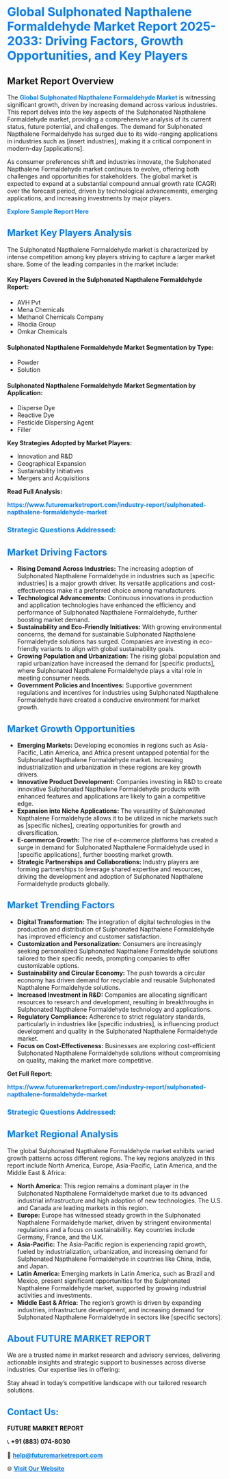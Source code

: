 <h1 style="color: #007BFF;">Global Sulphonated Napthalene Formaldehyde Market Report 2025-2033: Driving Factors, Growth Opportunities, and Key Players</h1>

<section id="overview">
<h2>Market Report Overview</h2>
<p>The <a href="https://www.futuremarketreport.com/industry-report/sulphonated-napthalene-formaldehyde-market" style="color: #007BFF; text-decoration: none;"><strong>Global Sulphonated Napthalene Formaldehyde Market</strong></a> is witnessing significant growth, driven by increasing demand across various industries. This report delves into the key aspects of the Sulphonated Napthalene Formaldehyde market, providing a comprehensive analysis of its current status, future potential, and challenges. The demand for Sulphonated Napthalene Formaldehyde has surged due to its wide-ranging applications in industries such as [insert industries], making it a critical component in modern-day [applications].</p>
<p>As consumer preferences shift and industries innovate, the Sulphonated Napthalene Formaldehyde market continues to evolve, offering both challenges and opportunities for stakeholders. The global market is expected to expand at a substantial compound annual growth rate (CAGR) over the forecast period, driven by technological advancements, emerging applications, and increasing investments by major players.</p>
</section>

<section id="overview">
<p><a href="https://www.futuremarketreport.com/request-sample/reportId=85214" style="color: #007BFF; text-decoration: none;"><strong>Explore Sample Report Here</strong></a></p>
</section>

<section id="key-players">
<h2 style="color: #007BFF;">Market Key Players Analysis</h2>
<p>The Sulphonated Napthalene Formaldehyde market is characterized by intense competition among key players striving to capture a larger market share. Some of the leading companies in the market include:</p>
<h4>Key Players Covered in the Sulphonated Napthalene Formaldehyde Report:</h4>
<ul><li>AVH Pvt</li><li>Mena Chemicals</li><li>Methanol Chemicals Company</li><li>Rhodia Group</li><li>Omkar Chemicals</li></ul>
<h4>Sulphonated Napthalene Formaldehyde Market Segmentation by Type:</h4>
<ul><li>Powder</li><li>Solution</li></ul>

<h4>Sulphonated Napthalene Formaldehyde Market Segmentation by Application:</h4>
<ul><li>Disperse Dye</li><li>Reactive Dye</li><li>Pesticide Dispersing Agent</li><li>Filler</li></ul>
<p><strong>Key Strategies Adopted by Market Players:</strong></p>
<ul>
<li>Innovation and R&D</li>
<li>Geographical Expansion</li>
<li>Sustainability Initiatives</li>
<li>Mergers and Acquisitions</li>
</ul>
</section>

<section>
<p><strong>Read Full Analysis: </strong></p><a href="https://www.futuremarketreport.com/industry-report/sulphonated-napthalene-formaldehyde-market" style="color: #007BFF; text-decoration: none;"><strong>https://www.futuremarketreport.com/industry-report/sulphonated-napthalene-formaldehyde-market</strong></a>
<h3 style="color: #007BFF;">Strategic Questions Addressed:</h3>
</section>

<section id="driving-factors">
<h2 style="color: #007BFF;">Market Driving Factors</h2>
<ul>
<li><strong>Rising Demand Across Industries:</strong> The increasing adoption of Sulphonated Napthalene Formaldehyde in industries such as [specific industries] is a major growth driver. Its versatile applications and cost-effectiveness make it a preferred choice among manufacturers.</li>
<li><strong>Technological Advancements:</strong> Continuous innovations in production and application technologies have enhanced the efficiency and performance of Sulphonated Napthalene Formaldehyde, further boosting market demand.</li>
<li><strong>Sustainability and Eco-Friendly Initiatives:</strong> With growing environmental concerns, the demand for sustainable Sulphonated Napthalene Formaldehyde solutions has surged. Companies are investing in eco-friendly variants to align with global sustainability goals.</li>
<li><strong>Growing Population and Urbanization:</strong> The rising global population and rapid urbanization have increased the demand for [specific products], where Sulphonated Napthalene Formaldehyde plays a vital role in meeting consumer needs.</li>
<li><strong>Government Policies and Incentives:</strong> Supportive government regulations and incentives for industries using Sulphonated Napthalene Formaldehyde have created a conducive environment for market growth.</li>
</ul>
</section>

<section id="growth-opportunities">
<h2 style="color: #007BFF;">Market Growth Opportunities</h2>
<ul>
<li><strong>Emerging Markets:</strong> Developing economies in regions such as Asia-Pacific, Latin America, and Africa present untapped potential for the Sulphonated Napthalene Formaldehyde market. Increasing industrialization and urbanization in these regions are key growth drivers.</li>
<li><strong>Innovative Product Development:</strong> Companies investing in R&D to create innovative Sulphonated Napthalene Formaldehyde products with enhanced features and applications are likely to gain a competitive edge.</li>
<li><strong>Expansion into Niche Applications:</strong> The versatility of Sulphonated Napthalene Formaldehyde allows it to be utilized in niche markets such as [specific niches], creating opportunities for growth and diversification.</li>
<li><strong>E-commerce Growth:</strong> The rise of e-commerce platforms has created a surge in demand for Sulphonated Napthalene Formaldehyde used in [specific applications], further boosting market growth.</li>
<li><strong>Strategic Partnerships and Collaborations:</strong> Industry players are forming partnerships to leverage shared expertise and resources, driving the development and adoption of Sulphonated Napthalene Formaldehyde products globally.</li>
</ul>
</section>

<section id="trending-factors">
<h2 style="color: #007BFF;">Market Trending Factors</h2>
<ul>
<li><strong>Digital Transformation:</strong> The integration of digital technologies in the production and distribution of Sulphonated Napthalene Formaldehyde has improved efficiency and customer satisfaction.</li>
<li><strong>Customization and Personalization:</strong> Consumers are increasingly seeking personalized Sulphonated Napthalene Formaldehyde solutions tailored to their specific needs, prompting companies to offer customizable options.</li>
<li><strong>Sustainability and Circular Economy:</strong> The push towards a circular economy has driven demand for recyclable and reusable Sulphonated Napthalene Formaldehyde solutions.</li>
<li><strong>Increased Investment in R&D:</strong> Companies are allocating significant resources to research and development, resulting in breakthroughs in Sulphonated Napthalene Formaldehyde technology and applications.</li>
<li><strong>Regulatory Compliance:</strong> Adherence to strict regulatory standards, particularly in industries like [specific industries], is influencing product development and quality in the Sulphonated Napthalene Formaldehyde market.</li>
<li><strong>Focus on Cost-Effectiveness:</strong> Businesses are exploring cost-efficient Sulphonated Napthalene Formaldehyde solutions without compromising on quality, making the market more competitive.</li>
</ul>
</section>

<section>
<p><strong>Get Full Report: </strong></p><a href="https://www.futuremarketreport.com/industry-report/sulphonated-napthalene-formaldehyde-market" style="color: #007BFF; text-decoration: none;"><strong>https://www.futuremarketreport.com/industry-report/sulphonated-napthalene-formaldehyde-market</strong></a>
<h3 style="color: #007BFF;">Strategic Questions Addressed:</h3>
</section>


<section id="regional-analysis">
<h2 style="color: #007BFF;">Market Regional Analysis</h2>
<p>The global Sulphonated Napthalene Formaldehyde market exhibits varied growth patterns across different regions. The key regions analyzed in this report include North America, Europe, Asia-Pacific, Latin America, and the Middle East & Africa:</p>
<ul>
<li><strong>North America:</strong> This region remains a dominant player in the Sulphonated Napthalene Formaldehyde market due to its advanced industrial infrastructure and high adoption of new technologies. The U.S. and Canada are leading markets in this region.</li>
<li><strong>Europe:</strong> Europe has witnessed steady growth in the Sulphonated Napthalene Formaldehyde market, driven by stringent environmental regulations and a focus on sustainability. Key countries include Germany, France, and the U.K.</li>
<li><strong>Asia-Pacific:</strong> The Asia-Pacific region is experiencing rapid growth, fueled by industrialization, urbanization, and increasing demand for Sulphonated Napthalene Formaldehyde in countries like China, India, and Japan.</li>
<li><strong>Latin America:</strong> Emerging markets in Latin America, such as Brazil and Mexico, present significant opportunities for the Sulphonated Napthalene Formaldehyde market, supported by growing industrial activities and investments.</li>
<li><strong>Middle East & Africa:</strong> The region’s growth is driven by expanding industries, infrastructure development, and increasing demand for Sulphonated Napthalene Formaldehyde in sectors like [specific sectors].</li>
</ul>
</section>

<footer>
<h2 style="color: #007BFF;">About FUTURE MARKET REPORT</h2>
<p>We are a trusted name in market research and advisory services, delivering actionable insights and strategic support to businesses across diverse industries. Our expertise lies in offering:</p>

<p>Stay ahead in today’s competitive landscape with our tailored research solutions.</p>

<h2 style="color: #007BFF;">Contact Us:</h2>
<p><strong>FUTURE MARKET REPORT</strong></p>
<p>📞 <strong>+91 (883) 074-8030</strong></p>
<p>📧 <strong><a href="mailto:help@futuremarketreport.com" style="color: #007BFF;">help@futuremarketreport.com</a></strong></p>
<p>🌐 <strong><a href="https://www.futuremarketreport.com/" style="color: #007BFF;">Visit Our Website</a></strong></p>
</footer>
